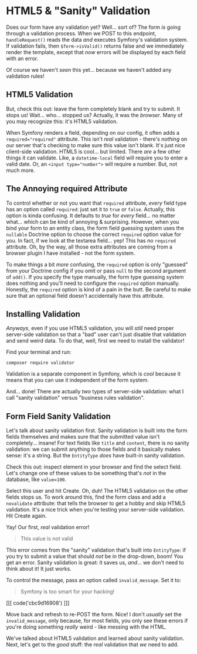 # HTML5 & "Sanity" Validation

Does our form have any validation yet? Well... sort of? The form *is* going through
a validation process. When we POST to this endpoint, `handleRequest()` reads the
data *and* executes Symfony's validation system. If validation fails, then
`$form->isValid()` returns false and we immediately render the template, except
that *now* errors will be displayed by each field with an error.

Of course we haven't *seen* this yet... because we haven't added any validation
rules!

## HTML5 Validation

But, check this out: leave the form completely blank and try to submit. It stops
us! Wait... who... stopped us? Actually, it was the *browser*. Many of you may recognize
this: it's HTML5 validation.

When Symfony renders a field, depending on our config, it often adds a
`required="required"` attribute. This isn't *real* validation - there's *nothing*
on our server that's checking to make sure this value isn't blank. It's just nice
client-side validation. HTML5 is cool... but limited. There *are* a few other things
it can validate. Like, a `datetime-local` field will require you to enter a valid
date. Or, an `<input type="number">` will require a number. But, not much more.

## The Annoying required Attribute

To control whether or not you want that `required` attribute, *every* field type
has an option called `required`: just set it to `true` or `false`. Actually, this
option is kinda confusing. It defaults to *true* for *every* field... no matter
what... which can be kind of annoying & surprising. However, when you bind your
form to an entity class, the form field guessing system uses the `nullable` Doctrine
option to choose the correct `required` option value for you. In fact, if we look
at the textarea field... yep! This has no `required` attribute. Oh, by the way, all
those extra attributes are coming from a browser plugin I have installed - not the
form system.

To make things a bit *more* confusing, the `required` option is only "guessed"
from your Doctrine config if you omit or pass `null` to the second argument of `add()`.
If you specify the type manually, the form type guessing system does nothing and
you'll need to configure the `required` option manually. Honestly, the
`required` option is kind of a pain in the butt. Be careful to make sure that an
optional field doesn't accidentally have this attribute.

## Installing Validation

*Anyways*, even if you use HTML5 validation, you will *still* need proper server-side
validation so that a "bad" user can't just disable that validation and send weird
data. To do that, well, first we need to install the validator!

Find your terminal and run:

```terminal
composer require validator
```

Validation is a separate component in Symfony, which is *cool* because it means
that you can use it independent of the form system.

And... done! There are actually *two* types of server-side validation: what I call
"sanity validation" versus "business rules validation".

## Form Field Sanity Validation

Let's talk about sanity validation first. Sanity validation is built into the form
fields themselves and makes sure that the submitted value isn't completely... insane!
For text fields like `title` and `content`, there is no sanity validation: we can
submit anything to those fields and it basically makes sense: it's a string. But
the `EntityType` *does* have built-in sanity validation.

Check this out: inspect element in your browser and find the select field. Let's
change one of these values to be something that's *not* in the database, like
`value=100`.

Select this user and hit Create. Oh, duh! The HTML5 validation on the other fields
stops us. To work around this, find the form class and add a `novalidate` attribute:
that tells the browser to get a hobby and skip HTML5 validation. It's a nice trick
when you're testing your server-side validation. Hit Create again.

Yay! Our first, *real* validation error!

> This value is not valid

This error comes from the "sanity" validation that's built into `EntityType`:
if you try to submit a value that should *not* be in the drop-down, boom! You
get an error. Sanity validation is great: it saves us, *and*... we don't need to
think about it! It just works.

To control the message, pass an option called `invalid_message`. Set it to:

> Symfony is too smart for your hacking!

[[[ code('cbc9d16908') ]]]

Move back and refresh to re-POST the form. Nice! I don't *usually* set the
`invalid_message`, only because, for most fields, you only see these errors
if you're doing something *really* weird - like messing with the HTML.

We've talked about HTML5 validation and learned about sanity validation. Next, let's
get to the *good* stuff: the *real* validation that *we* need to add.
